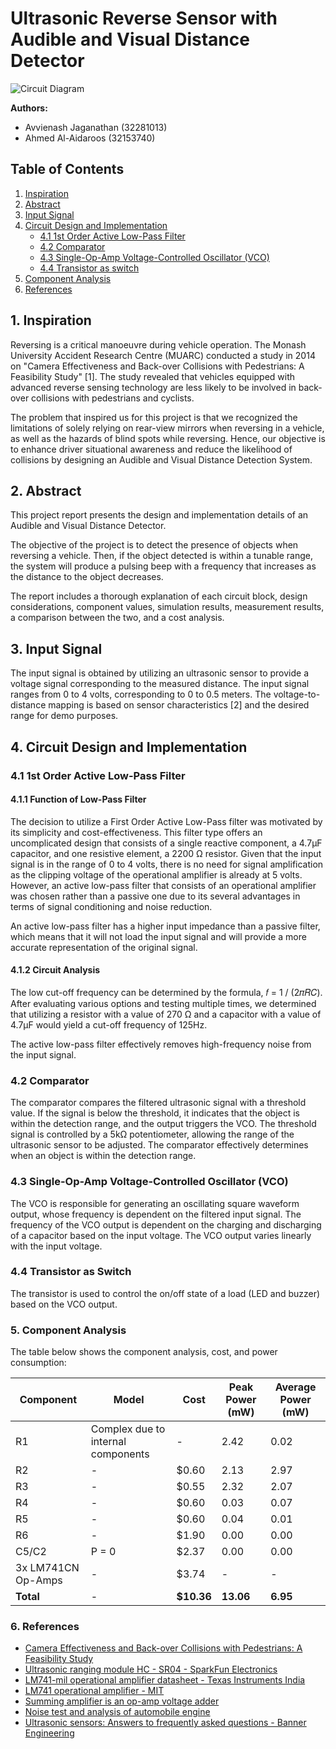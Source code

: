 # Ultrasonic Reverse Sensor with Audible and Visual Distance Detector

![Circuit Diagram](imagescircuit_diagram.jpg)

**Authors:**
- Avvienash Jaganathan (32281013)
- Ahmed Al-Aidaroos (32153740)

## Table of Contents

1. [Inspiration](#1-inspiration)
2. [Abstract](#2-abstract)
3. [Input Signal](#3-input-signal)
4. [Circuit Design and Implementation](#4-circuit-design-and-implementation)
   - [4.1 1st Order Active Low-Pass Filter](#41-1st-order-active-low-pass-filter)
   - [4.2 Comparator](#42-comparator)
   - [4.3 Single-Op-Amp Voltage-Controlled Oscillator (VCO)](#43-single-op-amp-voltage-controlled-oscillator-vco)
   - [4.4 Transistor as switch](#44-transistor-as-switch)
5. [Component Analysis](#5-component-analysis)
6. [References](#6-references)

## 1. Inspiration

Reversing is a critical manoeuvre during vehicle operation. The Monash University Accident Research Centre (MUARC) conducted a study in 2014 on "Camera Effectiveness and Back-over Collisions with Pedestrians: A Feasibility Study" [1]. The study revealed that vehicles equipped with advanced reverse sensing technology are less likely to be involved in back-over collisions with pedestrians and cyclists.

The problem that inspired us for this project is that we recognized the limitations of solely relying on rear-view mirrors when reversing in a vehicle, as well as the hazards of blind spots while reversing. Hence, our objective is to enhance driver situational awareness and reduce the likelihood of collisions by designing an Audible and Visual Distance Detection System.

## 2. Abstract

This project report presents the design and implementation details of an Audible and Visual Distance Detector.

The objective of the project is to detect the presence of objects when reversing a vehicle. Then, if the object detected is within a tunable range, the system will produce a pulsing beep with a frequency that increases as the distance to the object decreases.

The report includes a thorough explanation of each circuit block, design considerations, component values, simulation results, measurement results, a comparison between the two, and a cost analysis.

## 3. Input Signal

The input signal is obtained by utilizing an ultrasonic sensor to provide a voltage signal corresponding to the measured distance. The input signal ranges from 0 to 4 volts, corresponding to 0 to 0.5 meters. The voltage-to-distance mapping is based on sensor characteristics [2] and the desired range for demo purposes.

## 4. Circuit Design and Implementation

### 4.1 1st Order Active Low-Pass Filter

#### 4.1.1 Function of Low-Pass Filter

The decision to utilize a First Order Active Low-Pass filter was motivated by its simplicity and cost-effectiveness. This filter type offers an uncomplicated design that consists of a single reactive component, a 4.7µF capacitor, and one resistive element, a 2200 Ω resistor. Given that the input signal is in the range of 0 to 4 volts, there is no need for signal amplification as the clipping voltage of the operational amplifier is already at 5 volts. However, an active low-pass filter that consists of an operational amplifier was chosen rather than a passive one due to its several advantages in terms of signal conditioning and noise reduction.

An active low-pass filter has a higher input impedance than a passive filter, which means that it will not load the input signal and will provide a more accurate representation of the original signal.

#### 4.1.2 Circuit Analysis

The low cut-off frequency can be determined by the formula, 𝑓 = 1 / (2𝜋𝑅𝐶). After evaluating various options and testing multiple times, we determined that utilizing a resistor with a value of 270 Ω and a capacitor with a value of 4.7µF would yield a cut-off frequency of 125Hz.

The active low-pass filter effectively removes high-frequency noise from the input signal.

### 4.2 Comparator

The comparator compares the filtered ultrasonic signal with a threshold value. If the signal is below the threshold, it indicates that the object is within the detection range, and the output triggers the VCO. The threshold signal is controlled by a 5kΩ potentiometer, allowing the range of the ultrasonic sensor to be adjusted. 
The comparator effectively determines when an object is within the detection range.

### 4.3 Single-Op-Amp Voltage-Controlled Oscillator (VCO)

The VCO is responsible for generating an oscillating square waveform output, whose frequency is dependent on the filtered input signal. The frequency of the VCO output is dependent on the charging and discharging of a capacitor based on the input voltage. The VCO output varies linearly with the input voltage.

### 4.4 Transistor as Switch

The transistor is used to control the on/off state of a load (LED and buzzer) based on the VCO output.

### 5. Component Analysis

The table below shows the component analysis, cost, and power consumption:

| Component       | Model                      | Cost   | Peak Power (mW) | Average Power (mW) |
|-----------------|----------------------------|--------|------------------|----------------------|
| R1              | Complex due to internal components | -      | 2.42             | 0.02                 |
| R2              | -                          | $0.60  | 2.13             | 2.97                 |
| R3              | -                          | $0.55  | 2.32             | 2.07                 |
| R4              | -                          | $0.60  | 0.03             | 0.07                 |
| R5              | -                          | $0.60  | 0.04             | 0.01                 |
| R6              | -                          | $1.90  | 0.00             | 0.00                 |
| C5/C2           | P = 0                      | $2.37  | 0.00             | 0.00                 |
| 3x LM741CN Op-Amps | -                        | $3.74  | -                | -                    |
| **Total**       | -                          | **$10.36** | **13.06**       | **6.95**             |

### 6. References

- [Camera Effectiveness and Back-over Collisions with Pedestrians: A Feasibility Study](https://www.monash.edu/muarc/archive/our-publications/reports/muarc321)
- [Ultrasonic ranging module HC - SR04 - SparkFun Electronics](https://cdn.sparkfun.com/datasheets/Sensors/Proximity/HCSR04.pdf)
- [LM741-mil operational amplifier datasheet - Texas Instruments India](https://www.ti.com/lit/ds/symlink/lm741-mil.pdf)
- [LM741 operational amplifier - MIT](https://www.mit.edu/~6.301/LM741.pdf)
- [Summing amplifier is an op-amp voltage adder](https://www.electronicstutorials.ws/opamp/opamp_4.html)
- [Noise test and analysis of automobile engine](https://www.scientific.net/AMM.307.196#:~:text=The%20conclusion%20is%20that%EF%BC%9Athe,noise%20frequency%20mainly%20concentrated%20in)
- [Ultrasonic sensors: Answers to frequently asked questions - Banner Engineering](https://www.bannerengineering.com/my/en/company/expert-insights/ultrasonic-sensors-101.html#/)
